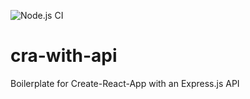 ![Node.js CI](https://github.com/lmachens/logs/workflows/Node.js%20CI/badge.svg)

# cra-with-api

Boilerplate for Create-React-App with an Express.js API
